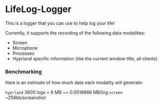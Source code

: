 # LifeLog-Logger

This is a logger that you can use to help log your life! 

Currently, it supports the recording of the following data modalities:
- Screen
- Microphone
- Processes
- Hyprland specific information (like the current window title, all clients)

### Benchmarking

Here is an estimate of how much data each modality will generate:

`hyprland` 3600 logs = 6 MB \~= 0.0016666 MB/log
`screen` \~256kb/screenshot

